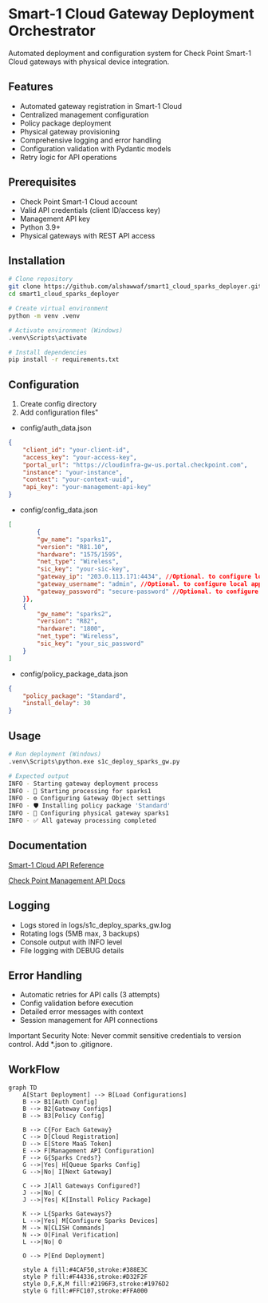 # Smart-1 Cloud Gateway Deployment Orchestrator

Automated deployment and configuration system for Check Point Smart-1 Cloud gateways with physical device integration.

## Features
- Automated gateway registration in Smart-1 Cloud
- Centralized management configuration
- Policy package deployment
- Physical gateway provisioning
- Comprehensive logging and error handling
- Configuration validation with Pydantic models
- Retry logic for API operations

## Prerequisites
- Check Point Smart-1 Cloud account
- Valid API credentials (client ID/access key)
- Management API key
- Python 3.9+
- Physical gateways with REST API access

## Installation

```bash
# Clone repository
git clone https://github.com/alshawwaf/smart1_cloud_sparks_deployer.git
cd smart1_cloud_sparks_deployer

# Create virtual environment
python -m venv .venv

# Activate environment (Windows)
.venv\Scripts\activate

# Install dependencies
pip install -r requirements.txt
```

## Configuration
1. Create config directory
2. Add configuration files"

- config/auth_data.json

```json
{
    "client_id": "your-client-id",
    "access_key": "your-access-key",
    "portal_url": "https://cloudinfra-gw-us.portal.checkpoint.com",
    "instance": "your-instance",
    "context": "your-context-uuid",
    "api_key": "your-management-api-key"
}
```

- config/config_data.json

```json
[
        {
        "gw_name": "sparks1",
        "version": "R81.10",
        "hardware": "1575/1595",
        "net_type": "Wireless",
        "sic_key": "your-sic-key",
        "gateway_ip": "203.0.113.171:4434", //Optional. to configure local applicance over rest API
        "gateway_username": "admin", //Optional. to configure local applicance over rest API
        "gateway_password": "secure-password" //Optional. to configure local applicance over rest API
    }},
    {
        "gw_name": "sparks2",
        "version": "R82",
        "hardware": "1800",
        "net_type": "Wireless",
        "sic_key": "your_sic_password"
    }
]
```
- config/policy_package_data.json

```json
{
    "policy_package": "Standard",
    "install_delay": 30
}
```

## Usage

```bash
# Run deployment (Windows)
.venv\Scripts\python.exe s1c_deploy_sparks_gw.py

# Expected output
INFO - Starting gateway deployment process
INFO - 🚀 Starting processing for sparks1
INFO - ⚙️ Configuring Gateway Object settings
INFO - 🛡️ Installing policy package 'Standard'
INFO - 🔧 Configuring physical gateway sparks1
INFO - ✅ All gateway processing completed
```

## Documentation

[Smart-1 Cloud API Reference](https://app.swaggerhub.com/apis-docs/Check-Point/smart-1_cloud_api/1.0.0)

[Check Point Management API Docs](https://sc1.checkpoint.com/documents/latest/APIs/)

## Logging

* Logs stored in logs/s1c_deploy_sparks_gw.log
* Rotating logs (5MB max, 3 backups)
* Console output with INFO level
* File logging with DEBUG details

## Error Handling
* Automatic retries for API calls (3 attempts)
* Config validation before execution
* Detailed error messages with context
* Session management for API connections


Important Security Note: Never commit sensitive credentials to version control. Add *.json to .gitignore.

## WorkFlow

```mermaid
graph TD
    A[Start Deployment] --> B[Load Configurations]
    B --> B1[Auth Config]
    B --> B2[Gateway Configs]
    B --> B3[Policy Config]
    
    B --> C{For Each Gateway}
    C --> D[Cloud Registration]
    D --> E[Store MaaS Token]
    E --> F[Management API Configuration]
    F --> G{Sparks Creds?}
    G -->|Yes| H[Queue Sparks Config]
    G -->|No| I[Next Gateway]
    
    C --> J[All Gateways Configured?]
    J -->|No| C
    J -->|Yes| K[Install Policy Package]
    
    K --> L{Sparks Gateways?}
    L -->|Yes| M[Configure Sparks Devices]
    M --> N[CLISH Commands]
    N --> O[Final Verification]
    L -->|No| O
    
    O --> P[End Deployment]
    
    style A fill:#4CAF50,stroke:#388E3C
    style P fill:#F44336,stroke:#D32F2F
    style D,F,K,M fill:#2196F3,stroke:#1976D2
    style G fill:#FFC107,stroke:#FFA000
```
